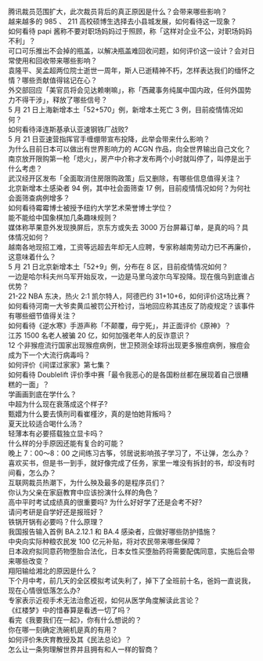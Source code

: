 腾讯裁员范围扩大，此次裁员背后的真正原因是什么？会带来哪些影响？  
越来越多的 985 、 211 高校硕博生选择去小县城发展，如何看待这一现象？  
如何看待 papi 酱称不要对职场妈妈过于照顾，称「这样对企业不公，对职场妈妈不利」？  
可口可乐推出不会掉的瓶盖，以解决瓶盖难回收问题，如何评价这一设计？会对日常使用和回收带来哪些影响？  
袁隆平、吴孟超两位院士逝世一周年，斯人已逝精神不朽，怎样表达我们的缅怀之情？哪些贡献值得铭记在心？  
外交部回应「美官员将会见达赖喇嘛」，称「西藏事务纯属中国内政，任何外国势力不得干涉」，释放了哪些信号？  
5 月 21 日上海新增本土「52+570」例，新增本土死亡 3 例，目前疫情情况如何？  
如何看待泽连斯基承认亚速钢铁厂战败?  
5 月 21 日亚速营指挥官手缠绷带宣布投降，此举会带来什么影响？  
为什么目前日本可以做出有世界影响力的 ACGN 作品，向全世界输出自己文化？  
南京放开限购第一枪「熄火」，房产中介称才发布两个小时就叫停了，叫停是出于什么考虑？  
武汉经开区发布「全面取消住房限购政策」后又删除，有哪些信息值得关注？  
北京新增本土感染者 94 例，其中社会面筛查 17 例，目前疫情情况如何？为何社会面筛查病例增多？  
如何看待霉霉博士被授予纽约大学艺术荣誉博士学位？  
能不能给中国象棋加几条趣味规则？  
媒体称苹果意外发现换屏后，京东方或失去 3000 万台屏幕订单，是真的吗？具体情况如何？  
越南各地现招工难，工资等远超去年却无人应聘，专家称越南劳动力已不再廉价，这意味着什么？  
5 月 21 日北京新增本土「52+9」例，分布在 8 区，目前疫情情况如何？  
一边是哈尔科夫州乌军开始反攻，一边是马里乌波尔乌军投降。现在俄乌到底谁占优势？  
21-22 NBA 东决，热火 2:1 凯尔特人，阿德巴约 31+10+6，如何评价这场比赛？  
如何看待河南一大爷卖黄瓜被罚公开检讨，当地回应称其违反了防疫规定？该事件有哪些细节值得关注？  
如何看待《逆水寒》手游声称「不颠覆，毋宁死」，并正面评价《原神》？  
江苏 1500 名老人被骗 20 亿，如何加强老年人的反诈意识？  
12 个非猴痘流行国家出现猴痘病例，世卫预测全球将出现更多猴痘病例，猴痘会成为下一个大流行病毒吗？  
如何评价《间谍过家家》第七集？  
如何看待 Doublelift 评价季中赛「最令我恶心的是各国粉丝都在展现着自己很糟糕的一面」？  
学画画到底在学什么？  
中超为什么现在衰落成这个样子?  
甄嬛为什么要去慎刑司看崔槿汐，真的是怕她背叛吗？  
夏天比较适合喝什么汤？  
轻薄本有必要搭载独立显卡吗？  
什么样的分手原因还能有复合的可能？  
晚上 7：00～8：00 之间练习古筝，邻居说影响孩子学习了，不让弹，怎么办？  
喜欢买书，但是书一到手，就好像完成了任务，家里一堆没有拆封的书，却没有时间看，怎么办？  
互联网裁员热潮下，为什么殃及最多的是程序员们？  
你认为父亲在家庭教育中应该扮演什么样的角色？  
高中平时考试成绩真的很重要吗? 为什么好好学了还是会考不好?  
请问考研是自学好还是报班好？  
铁锅开锅有必要吗？什么原理？  
我国报告输入首例 BA.2.12.1 和 BA.4 感染者，应做好哪些防护措施？  
中央向实际种粮农民发 100 亿元补贴，将对农民带来哪些保障？  
日本政府拟同意药物堕胎合法化，日本女性买堕胎药将需要配偶同意，实施后会带来哪些改变？  
翔阳输给湘北的原因是什么？  
下个月中考，前几天的全区模拟考试失利了，掉下了全班前十名，爸妈一直说我，现在心情很低落怎么办?  
专家表示近视手术无法治愈近视，如何从医学角度解读此言论？  
《红楼梦》中的惜春算是看透一切了吗？  
看完《我要我们在一起》，你有什么想说的？  
你在哪一刻确定洗碗机是真的有用？  
如何评价朱庆育教授及其《民法总论》？  
怎么让一条狗理解世界并且拥有和人一样的智商？  
